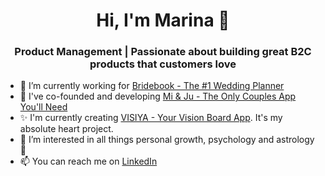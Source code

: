 <h1 align="center">Hi, I'm Marina 👋</h1>
<h3 align="center">Product Management | Passionate about building great B2C products that customers love</h3>

- 🔭 I’m currently working for [Bridebook - The #1 Wedding Planner](https://bridebook.com)
- 🩷 I've co-founded and developing [Mi & Ju - The Only Couples App You'll Need](https://www.miandju.app/)
- ✨ I'm currently creating [VISIYA - Your Vision Board App](https://www.visiya.app/). It's my absolute heart project.
- 🤔 I’m interested in all things personal growth, psychology and  astrology 🌙
- 📫 You can reach me on [LinkedIn](https://www.linkedin.com/in/marina-mazein/)
